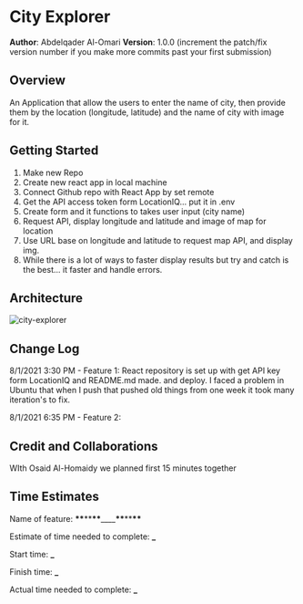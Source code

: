 # City Explorer

**Author**: Abdelqader Al-Omari
**Version**: 1.0.0 (increment the patch/fix version number if you make more commits past your first submission)

## Overview

An Application that allow the users to enter the name of city, then provide them by the location (longitude, latitude) and the name of city with image for it.

## Getting Started

1. Make new Repo
2. Create new react app in local machine
3. Connect Github repo with React App by set remote
4. Get the API access token form LocationIQ... put it in .env
5. Create form and it functions to takes user input (city name)
6. Request API, display longitude and latitude and image of map for location
7. Use URL base on longitude and latitude to request map API, and display img.
8. While there is a lot of ways to faster display results but try and catch is the best... it faster and handle errors.

## Architecture

![city-explorer](https://i.ibb.co/wpXbdLc/City-explorer.png)

## Change Log

8/1/2021 3:30 PM - Feature 1: React repository is set up with get API key form LocationIQ and README.md made. and deploy.
I faced a problem in Ubuntu that when I push that pushed old things from one week it took many iteration's to fix.

8/1/2021 6:35 PM - Feature 2:

## Credit and Collaborations

WIth Osaid Al-Homaidy we planned first 15 minutes together

## Time Estimates

Name of feature: **\*\***\*\***\*\***\_\_\_\_**\*\***\*\***\*\***

Estimate of time needed to complete: **\_**

Start time: **\_**

Finish time: **\_**

Actual time needed to complete: **\_**
